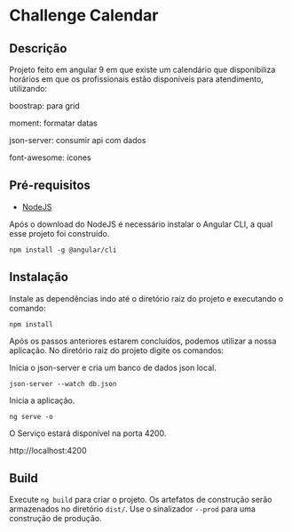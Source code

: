# Challenge Calendar

## Descrição

Projeto feito em angular 9 em que existe um calendário que disponibiliza horários em que os profissionais estão disponíveis para atendimento, utilizando:

boostrap: para grid

moment: formatar datas

json-server: consumir api com dados

font-awesome: ícones

## Pré-requisitos

- [NodeJS](https://nodejs.org/en/download/)

Após o download do NodeJS é necessário instalar o Angular CLI, a qual esse projeto foi construído.

```
npm install -g @angular/cli
```

## Instalação

Instale as dependências indo até o diretório raiz do projeto e executando o comando:

```
npm install
```

Após os passos anteriores estarem concluídos, podemos utilizar a nossa aplicação.
No diretório raiz do projeto digite os comandos:

Inicia o json-server e cria um banco de dados json local.

```
json-server --watch db.json
```

Inicia a aplicação.

```
ng serve -o
```

O Serviço estará disponível na porta 4200.

http://localhost:4200

## Build

Execute `ng build` para criar o projeto. Os artefatos de construção serão armazenados no diretório `dist/`. Use o sinalizador `--prod` para uma construção de produção.
